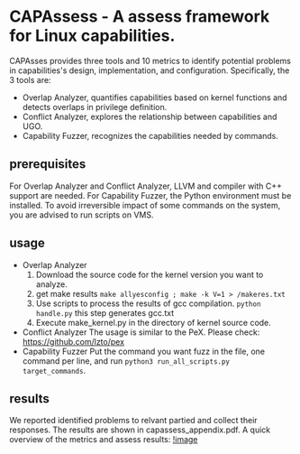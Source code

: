 # CAPAssess - A assess framework for Linux capabilities. 
CAPAsses provides three tools and 10 metrics to identify potential problems in capabilities's design, implementation, and configuration. Specifically, the 3 tools are:
- Overlap Analyzer, quantifies capabilities based on kernel functions and detects overlaps in privilege definition. 
- Conflict Analyzer, explores the relationship between capabilities and UGO.
- Capability Fuzzer, recognizes the capabilities needed by commands.
## prerequisites
For Overlap Analyzer and Conflict Analyzer, LLVM and compiler with C++ support are needed. For Capability Fuzzer, the Python environment must be installed. To avoid irreversible impact of some commands on the system, you are advised to run scripts on VMS.   
## usage
- Overlap Analyzer
  1. Download the source code for the kernel version you want to analyze.
  2. get make results
``make allyesconfig ; make -k V=1 > /makeres.txt``
  3. Use scripts to process the results of gcc compilation.
``python handle.py``
this step generates gcc.txt
  4. Execute make_kernel.py in the directory of kernel source code.
- Conflict Analyzer
  The usage is similar to the PeX. Please check: https://github.com/lzto/pex
- Capability Fuzzer
  Put the command you want fuzz in the file, one command per line, and run 
``python3 run_all_scripts.py target_commands``.
## results 
We reported identified problems to relvant partied and collect their responses. The results are shown in capassess_appendix.pdf.
A quick overview of the metrics and assess results:
[!image](metrics_results.png)


  
